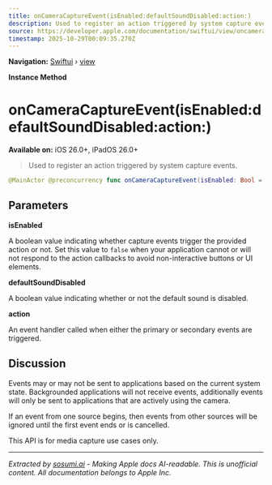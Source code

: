 ```yaml
---
title: onCameraCaptureEvent(isEnabled:defaultSoundDisabled:action:)
description: Used to register an action triggered by system capture events.
source: https://developer.apple.com/documentation/swiftui/view/oncameracaptureevent(isenabled:defaultsounddisabled:action:)
timestamp: 2025-10-29T00:09:35.270Z
---
```


**Navigation:** [Swiftui](/documentation/swiftui) › [view](/documentation/swiftui/view)

**Instance Method**

# onCameraCaptureEvent(isEnabled:defaultSoundDisabled:action:)

**Available on:** iOS 26.0+, iPadOS 26.0+

> Used to register an action triggered by system capture events.

```swift
@MainActor @preconcurrency func onCameraCaptureEvent(isEnabled: Bool = true, defaultSoundDisabled: Bool = false, action: @escaping (AVCaptureEvent) -> Void) -> some View
```

## Parameters

**isEnabled**

A boolean value indicating whether capture events trigger the provided action or not. Set this value to `false` when your application cannot or will not respond to the action callbacks to avoid non-interactive buttons or UI elements.



**defaultSoundDisabled**

A boolean value indicating whether or not the default sound is disabled.



**action**

An event handler called when either the primary or secondary events are triggered.



## Discussion

Events may or may not be sent to applications based on the current system state. Backgrounded applications will not receive events, additionally events will only be sent to applications that are actively using the camera.

If an event from one source begins, then events from other sources will be ignored until the first event ends or is cancelled.

This API is for media capture use cases only.

---

*Extracted by [sosumi.ai](https://sosumi.ai) - Making Apple docs AI-readable.*
*This is unofficial content. All documentation belongs to Apple Inc.*
